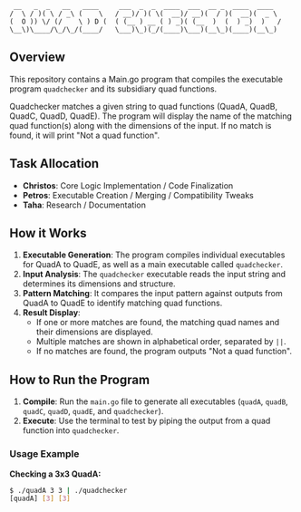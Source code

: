  ```
  __   _  _   __   ____     ___  _  _  ____  ___  __ _  ____  ____ 
 /  \ / )( \ / _\ (    \   / __)/ )( \(  __)/ __)(  / )(  __)(  _ \
(  O )) \/ (/    \ ) D (  ( (__ ) __ ( ) _)( (__  )  (  ) _)  )   /
 \__\)\____/\_/\_/(____/   \___)\_)(_/(____)\___)(__\_)(____)(__\_)
```

## Overview

This repository contains a Main.go program that compiles the executable program `quadchecker` and its subsidiary quad functions.

Quadchecker matches a given string to quad functions (QuadA, QuadB, QuadC, QuadD, QuadE). The program will display the name of the matching quad function(s) along with the dimensions of the input. If no match is found, it will print "Not a quad function".


## Task Allocation

- **Christos**: Core Logic Implementation / Code Finalization
- **Petros**: Executable Creation / Merging / Compatibility Tweaks
- **Taha**: Research / Documentation


## How it Works

1. **Executable Generation**: The program compiles individual executables for QuadA to QuadE, as well as a main executable called `quadchecker`.
2. **Input Analysis**: The `quadchecker` executable reads the input string and determines its dimensions and structure.
3. **Pattern Matching**: It compares the input pattern against outputs from QuadA to QuadE to identify matching quad functions.
4. **Result Display**: 
   - If one or more matches are found, the matching quad names and their dimensions are displayed.
   - Multiple matches are shown in alphabetical order, separated by `||`.
   - If no matches are found, the program outputs "Not a quad function".


## How to Run the Program

1. **Compile**: Run the `main.go` file to generate all executables (`quadA`, `quadB`, `quadC`, `quadD`, `quadE`, and `quadchecker`).
2. **Execute**: Use the terminal to test by piping the output from a quad function into `quadchecker`.

### Usage Example

**Checking a 3x3 QuadA:**

```bash
$ ./quadA 3 3 | ./quadchecker
[quadA] [3] [3]
